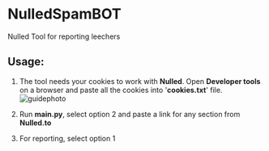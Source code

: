 # NulledSpamBOT
Nulled Tool for reporting leechers

## Usage:

1. The tool needs your cookies to work with **Nulled**.
Open **Developer tools** on a browser and paste all the cookies into '**cookies.txt**' file.
![guidephoto](https://i.imgur.com/TmdSBWY.png)


2. Run **main.py**, select option 2 and paste a link for any section from **Nulled.to**

3. For reporting, select option 1
